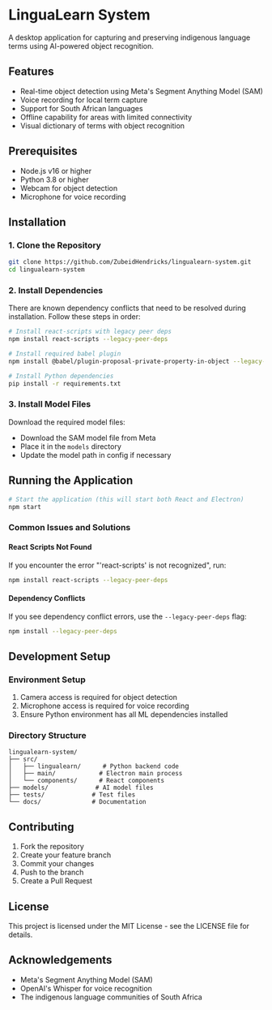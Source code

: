 # LinguaLearn System

A desktop application for capturing and preserving indigenous language terms using AI-powered object recognition.

## Features
- Real-time object detection using Meta's Segment Anything Model (SAM)
- Voice recording for local term capture
- Support for South African languages
- Offline capability for areas with limited connectivity
- Visual dictionary of terms with object recognition

## Prerequisites
- Node.js v16 or higher
- Python 3.8 or higher
- Webcam for object detection
- Microphone for voice recording

## Installation

### 1. Clone the Repository
```bash
git clone https://github.com/ZubeidHendricks/lingualearn-system.git
cd lingualearn-system
```

### 2. Install Dependencies
There are known dependency conflicts that need to be resolved during installation. Follow these steps in order:

```bash
# Install react-scripts with legacy peer deps
npm install react-scripts --legacy-peer-deps

# Install required babel plugin
npm install @babel/plugin-proposal-private-property-in-object --legacy-peer-deps

# Install Python dependencies
pip install -r requirements.txt
```

### 3. Install Model Files
Download the required model files:
- Download the SAM model file from Meta
- Place it in the `models` directory
- Update the model path in config if necessary

## Running the Application

```bash
# Start the application (this will start both React and Electron)
npm start
```

### Common Issues and Solutions

#### React Scripts Not Found
If you encounter the error "'react-scripts' is not recognized", run:
```bash
npm install react-scripts --legacy-peer-deps
```

#### Dependency Conflicts
If you see dependency conflict errors, use the `--legacy-peer-deps` flag:
```bash
npm install --legacy-peer-deps
```

## Development Setup

### Environment Setup
1. Camera access is required for object detection
2. Microphone access is required for voice recording
3. Ensure Python environment has all ML dependencies installed

### Directory Structure
```
lingualearn-system/
├── src/
│   ├── lingualearn/      # Python backend code
│   ├── main/            # Electron main process
│   └── components/      # React components
├── models/             # AI model files
├── tests/             # Test files
└── docs/              # Documentation
```

## Contributing
1. Fork the repository
2. Create your feature branch
3. Commit your changes
4. Push to the branch
5. Create a Pull Request

## License
This project is licensed under the MIT License - see the LICENSE file for details.

## Acknowledgements
- Meta's Segment Anything Model (SAM)
- OpenAI's Whisper for voice recognition
- The indigenous language communities of South Africa